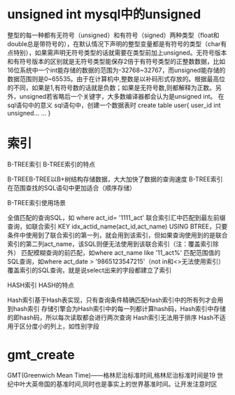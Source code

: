 <!--
 * @Author: wjn
 * @Date: 2020-04-27 14:37:02
 * @LastEditors: wjn
 * @LastEditTime: 2020-04-27 15:21:18
 -->

# unsigned int mysql中的unsigned

整型的每一种都有无符号（unsigned）和有符号（signed）两种类型（float和double总是带符号的），在默认情况下声明的整型变量都是有符号的类型（char有点特别），如果需声明无符号类型的话就需要在类型前加上unsigned。无符号版本和有符号版本的区别就是无符号类型能保存2倍于有符号类型的正整数数据，比如16位系统中一个int能存储的数据的范围为-32768~32767，而unsigned能存储的数据范围则是0~65535。由于在计算机中,整数是以补码形式存放的。根据最高位的不同，如果是1,有符号数的话就是负数；如果是无符号数,则都解释为正数。另外，unsigned若省略后一个关键字，大多数编译器都会认为是unsigned int。
在sql语句中的意义
sql语句中，创建一个数据表时
create table user{
user_id int unsigned…
…
}

# 索引
B-TREE索引
B-TREE索引的特点

B-TREEB-TREE以B+树结构存储数据，大大加快了数据的查询速度
B-TREE索引在范围查找的SQL语句中更加适合（顺序存储）
 

B-TREE索引使用场景

全值匹配的查询SQL，如 where act_id= '1111_act'
联合索引汇中匹配到最左前缀查询，如联合索引 KEY idx_actid_name(act_id,act_name) USING BTREE，只要条件中使用到了联合索引的第一列，就会用到该索引，但如果查询使用到的是联合索引的第二列act_name，该SQL则便无法使用到该联合索引（注：覆盖索引除外）
匹配模糊查询的前匹配，如where act_name like '11_act%'
匹配范围值的SQL查询，如where act_date > '9865123547215'（not in和<>无法使用索引）
覆盖索引的SQL查询，就是说select出来的字段都建立了索引
 

HASH索引
HASH的特点

Hash索引基于Hash表实现，只有查询条件精确匹配Hash索引中的所有列才会用到hash索引
存储引擎会为Hash索引中的每一列都计算hash码，Hash索引中存储的即hash码，所以每次读取都会进行两次查询
Hash索引无法用于排序
Hash不适用于区分度小的列上，如性别字段

# gmt_create
GMT(Greenwich Mean Time)——格林尼治标准时间,格林尼治标准时间是19 世纪中叶大英帝国的基准时间,同时也是事实上的世界基准时间。让开发注意时区